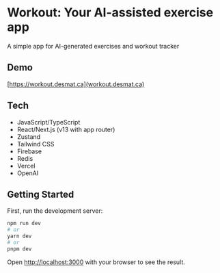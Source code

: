 # Workout: Your AI-assisted exercise app

A simple app for AI-generated exercises and workout tracker


## Demo

[https://workout.desmat.ca](workout.desmat.ca)


## Tech

- JavaScript/TypeScript
- React/Next.js (v13 with app router)
- Zustand
- Tailwind CSS
- Firebase
- Redis
- Vercel
- OpenAI


## Getting Started

First, run the development server:

```bash
npm run dev
# or
yarn dev
# or
pnpm dev
```

Open [http://localhost:3000](http://localhost:3000) with your browser to see the result.
